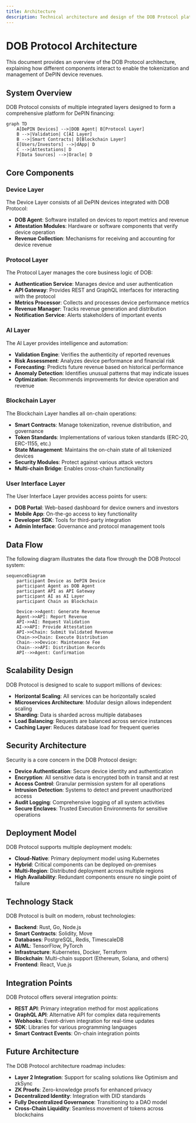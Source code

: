 ```yaml
---
title: Architecture
description: Technical architecture and design of the DOB Protocol platform
---
```


# DOB Protocol Architecture

This document provides an overview of the DOB Protocol architecture, explaining how different components interact to enable the tokenization and management of DePIN device revenues.

## System Overview

DOB Protocol consists of multiple integrated layers designed to form a comprehensive platform for DePIN financing:

```mermaid
graph TD
    A[DePIN Devices] -->|DOB Agent| B[Protocol Layer]
    B -->|Validation| C[AI Layer]
    B -->|Smart Contracts| D[Blockchain Layer]
    E[Users/Investors] -->|dApp| D
    C -->|Attestations| D
    F[Data Sources] -->|Oracle| D
```

## Core Components

### Device Layer

The Device Layer consists of all DePIN devices integrated with DOB Protocol:

- **DOB Agent**: Software installed on devices to report metrics and revenue
- **Attestation Modules**: Hardware or software components that verify device operation
- **Revenue Collection**: Mechanisms for receiving and accounting for device revenue

### Protocol Layer

The Protocol Layer manages the core business logic of DOB:

- **Authentication Service**: Manages device and user authentication
- **API Gateway**: Provides REST and GraphQL interfaces for interacting with the protocol
- **Metrics Processor**: Collects and processes device performance metrics
- **Revenue Manager**: Tracks revenue generation and distribution
- **Notification Service**: Alerts stakeholders of important events

### AI Layer

The AI Layer provides intelligence and automation:

- **Validation Engine**: Verifies the authenticity of reported revenues
- **Risk Assessment**: Analyzes device performance and financial risk
- **Forecasting**: Predicts future revenue based on historical performance
- **Anomaly Detection**: Identifies unusual patterns that may indicate issues
- **Optimization**: Recommends improvements for device operation and revenue

### Blockchain Layer

The Blockchain Layer handles all on-chain operations:

- **Smart Contracts**: Manage tokenization, revenue distribution, and governance
- **Token Standards**: Implementations of various token standards (ERC-20, ERC-1155, etc.)
- **State Management**: Maintains the on-chain state of all tokenized devices
- **Security Modules**: Protect against various attack vectors
- **Multi-chain Bridge**: Enables cross-chain functionality

### User Interface Layer

The User Interface Layer provides access points for users:

- **DOB Portal**: Web-based dashboard for device owners and investors
- **Mobile App**: On-the-go access to key functionality
- **Developer SDK**: Tools for third-party integration
- **Admin Interface**: Governance and protocol management tools

## Data Flow

The following diagram illustrates the data flow through the DOB Protocol system:

```mermaid
sequenceDiagram
    participant Device as DePIN Device
    participant Agent as DOB Agent
    participant API as API Gateway
    participant AI as AI Layer
    participant Chain as Blockchain

    Device->>Agent: Generate Revenue
    Agent->>API: Report Revenue
    API->>AI: Request Validation
    AI->>API: Provide Attestation
    API->>Chain: Submit Validated Revenue
    Chain->>Chain: Execute Distribution
    Chain-->>Device: Maintenance Fee
    Chain-->>API: Distribution Records
    API-->>Agent: Confirmation
```

## Scalability Design

DOB Protocol is designed to scale to support millions of devices:

- **Horizontal Scaling**: All services can be horizontally scaled
- **Microservices Architecture**: Modular design allows independent scaling
- **Sharding**: Data is sharded across multiple databases
- **Load Balancing**: Requests are balanced across service instances
- **Caching Layer**: Reduces database load for frequent queries

## Security Architecture

Security is a core concern in the DOB Protocol design:

- **Device Authentication**: Secure device identity and authentication
- **Encryption**: All sensitive data is encrypted both in transit and at rest
- **Access Control**: Granular permission system for all operations
- **Intrusion Detection**: Systems to detect and prevent unauthorized access
- **Audit Logging**: Comprehensive logging of all system activities
- **Secure Enclaves**: Trusted Execution Environments for sensitive operations

## Deployment Model

DOB Protocol supports multiple deployment models:

- **Cloud-Native**: Primary deployment model using Kubernetes
- **Hybrid**: Critical components can be deployed on-premises
- **Multi-Region**: Distributed deployment across multiple regions
- **High Availability**: Redundant components ensure no single point of failure

## Technology Stack

DOB Protocol is built on modern, robust technologies:

- **Backend**: Rust, Go, Node.js
- **Smart Contracts**: Solidity, Move
- **Databases**: PostgreSQL, Redis, TimescaleDB
- **AI/ML**: TensorFlow, PyTorch
- **Infrastructure**: Kubernetes, Docker, Terraform
- **Blockchain**: Multi-chain support (Ethereum, Solana, and others)
- **Frontend**: React, Vue.js

## Integration Points

DOB Protocol offers several integration points:

- **REST API**: Primary integration method for most applications
- **GraphQL API**: Alternative API for complex data requirements
- **Webhooks**: Event-driven integration for real-time updates
- **SDK**: Libraries for various programming languages
- **Smart Contract Events**: On-chain integration points

## Future Architecture

The DOB Protocol architecture roadmap includes:

- **Layer 2 Integration**: Support for scaling solutions like Optimism and zkSync
- **ZK Proofs**: Zero-knowledge proofs for enhanced privacy
- **Decentralized Identity**: Integration with DID standards
- **Fully Decentralized Governance**: Transitioning to a DAO model
- **Cross-Chain Liquidity**: Seamless movement of tokens across blockchains
